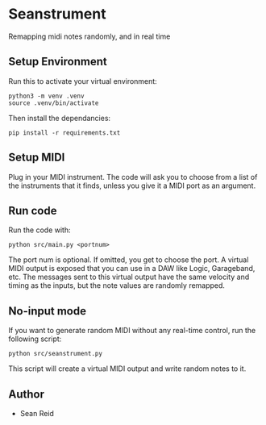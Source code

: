 # Seanstrument
Remapping midi notes randomly, and in real time

## Setup Environment
Run this to activate your virtual environment:
```
python3 -m venv .venv
source .venv/bin/activate
```

Then install the dependancies:
```
pip install -r requirements.txt
```

## Setup MIDI
Plug in your MIDI instrument. The code will ask you to choose from a list of the instruments that it finds, unless you give it a MIDI port as an argument.

## Run code
Run the code with:
```
python src/main.py <portnum>
```

The port num is optional. If omitted, you get to choose the port. A virtual MIDI output is exposed that you can use in a DAW like Logic, Garageband, etc. The messages sent to this virtual output have the same velocity and timing as the inputs, but the note values are randomly remapped.

## No-input mode
If you want to generate random MIDI without any real-time control, run the following script:
```
python src/seanstrument.py
```

This script will create a virtual MIDI output and write random notes to it.

## Author
* Sean Reid
